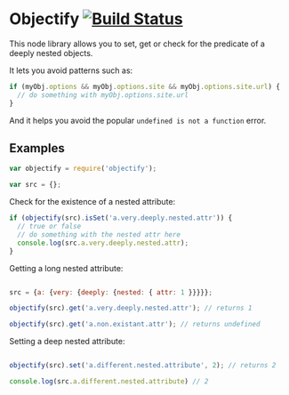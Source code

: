 # Objectify [![Build Status](https://travis-ci.org/DanielOchoa/objectify.svg?branch=master)](https://travis-ci.org/DanielOchoa/objectify)

This node library allows you to set, get or check for the predicate of a
deeply nested objects.

It lets you avoid patterns such as:
```javascript
if (myObj.options && myObj.options.site && myObj.options.site.url) {
  // do something with myObj.options.site.url
}
```

And it helps you avoid the popular `undefined is not a function` error.

## Examples

```javascript
var objectify = require('objectify');

var src = {};

```

Check for the existence of a nested attribute:

```javascript
if (objectify(src).isSet('a.very.deeply.nested.attr')) {
  // true or false
  // do something with the nested attr here
  console.log(src.a.very.deeply.nested.attr);
}

```

Getting a long nested attribute:

```javascript

src = {a: {very: {deeply: {nested: { attr: 1 }}}}};

objectify(src).get('a.very.deeply.nested.attr'); // returns 1

objectify(src).get('a.non.existant.attr'); // returns undefined

```

Setting a deep nested attribute:

```javascript

objectify(src).set('a.different.nested.attribute', 2); // returns 2

console.log(src.a.different.nested.attribute) // 2
```
